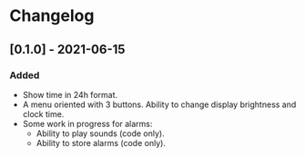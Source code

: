 # Changelog

## [0.1.0] - 2021-06-15
### Added
- Show time in 24h format.
- A menu oriented with 3 buttons. Ability to change display brightness and
  clock time.
- Some work in progress for alarms:
  - Ability to play sounds (code only).
  - Ability to store alarms (code only).
